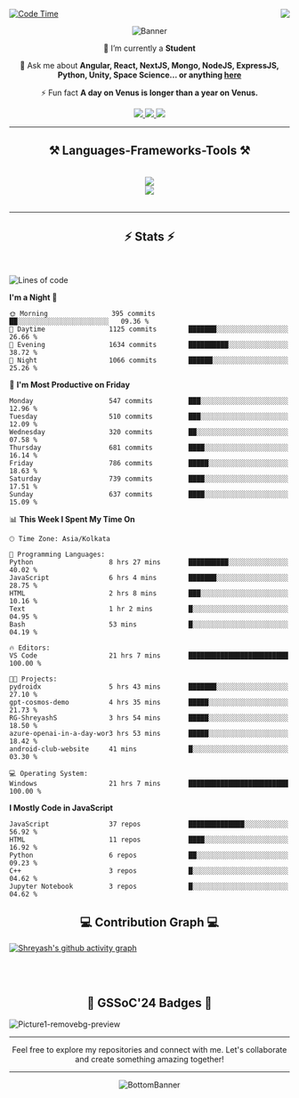 <div>
 
<img align="right" src="https://visitor-badge.laobi.icu/badge?page_id=shreyash3087.shreyash3087" />

 [![Code Time](https://wakatime.com/badge/user/cd5f70df-e644-46f4-a03b-e1ce78615131.svg)](https://wakatime.com/@cd5f70df-e644-46f4-a03b-e1ce78615131)
 
</div>


<div align="center">
 
![Banner](https://github.com/user-attachments/assets/fe33d289-b057-4d85-ad76-3103802aa9e1)

</div>


<div align="center">
 
 🔭 I’m currently a **Student** 

💬 Ask me about **Angular, React, NextJS, Mongo, NodeJS, ExpressJS, Python, Unity, Space Science... or anything [here](https://github.com/shreyash3087/shreyash3087/issues)**

⚡ Fun fact **A day on Venus is longer than a year on Venus.**

</div>
 
<div align="center"> 
  <a href="mailto:shreyash3087@gmail.com">
    <img src="https://img.shields.io/badge/Gmail-333333?style=for-the-badge&logo=gmail&logoColor=red" />
  </a>
  <a href="https://www.linkedin.com/in/shreyash-srivastava-1a1161280" target="_blank">
    <img src="https://img.shields.io/badge/LinkedIn-0077B5?style=for-the-badge&logo=linkedin&logoColor=white" target="_blank" />
  </a>
  <a href="https://github.com/shreyash3087" target="_blank">
     <img src="https://img.shields.io/badge/Github-FF5722?style=for-the-badge&logo=github&logoColor=white" target="_blank" />
  </a>
</div>
<hr/>
 
<h2 align="center">⚒️ Languages-Frameworks-Tools ⚒️</h2>
<br/>
<div align="center">
    <img src="https://skillicons.dev/icons?i=react,bootstrap,html,css,vscode,github,figma,cpp,vercel,netlify" /><br>
    <img src="https://skillicons.dev/icons?i=tailwind,git,nodejs,python,javascript,typescript,express,firebase,mongodb,nextjs,unity,azure,blender" /><br>
</div>

<br/>
<hr/>

<h2 align="center">⚡ Stats ⚡</h2>

<br>
<div>
 
 
<!--START_SECTION:waka-->
![Lines of code](https://img.shields.io/badge/From%20Hello%20World%20I%27ve%20Written-4.4%20million%20lines%20of%20code-blue)

**I'm a Night 🦉** 

```text
🌞 Morning                395 commits         ██░░░░░░░░░░░░░░░░░░░░░░░   09.36 % 
🌆 Daytime                1125 commits        ███████░░░░░░░░░░░░░░░░░░   26.66 % 
🌃 Evening                1634 commits        ██████████░░░░░░░░░░░░░░░   38.72 % 
🌙 Night                  1066 commits        ██████░░░░░░░░░░░░░░░░░░░   25.26 % 
```
📅 **I'm Most Productive on Friday** 

```text
Monday                   547 commits         ███░░░░░░░░░░░░░░░░░░░░░░   12.96 % 
Tuesday                  510 commits         ███░░░░░░░░░░░░░░░░░░░░░░   12.09 % 
Wednesday                320 commits         ██░░░░░░░░░░░░░░░░░░░░░░░   07.58 % 
Thursday                 681 commits         ████░░░░░░░░░░░░░░░░░░░░░   16.14 % 
Friday                   786 commits         █████░░░░░░░░░░░░░░░░░░░░   18.63 % 
Saturday                 739 commits         ████░░░░░░░░░░░░░░░░░░░░░   17.51 % 
Sunday                   637 commits         ████░░░░░░░░░░░░░░░░░░░░░   15.09 % 
```


📊 **This Week I Spent My Time On** 

```text
🕑︎ Time Zone: Asia/Kolkata

💬 Programming Languages: 
Python                   8 hrs 27 mins       ██████████░░░░░░░░░░░░░░░   40.02 % 
JavaScript               6 hrs 4 mins        ███████░░░░░░░░░░░░░░░░░░   28.75 % 
HTML                     2 hrs 8 mins        ███░░░░░░░░░░░░░░░░░░░░░░   10.16 % 
Text                     1 hr 2 mins         █░░░░░░░░░░░░░░░░░░░░░░░░   04.95 % 
Bash                     53 mins             █░░░░░░░░░░░░░░░░░░░░░░░░   04.19 % 

🔥 Editors: 
VS Code                  21 hrs 7 mins       █████████████████████████   100.00 % 

🐱‍💻 Projects: 
pydroidx                 5 hrs 43 mins       ███████░░░░░░░░░░░░░░░░░░   27.10 % 
gpt-cosmos-demo          4 hrs 35 mins       █████░░░░░░░░░░░░░░░░░░░░   21.73 % 
RG-ShreyashS             3 hrs 54 mins       █████░░░░░░░░░░░░░░░░░░░░   18.50 % 
azure-openai-in-a-day-wor3 hrs 53 mins       █████░░░░░░░░░░░░░░░░░░░░   18.42 % 
android-club-website     41 mins             █░░░░░░░░░░░░░░░░░░░░░░░░   03.30 % 

💻 Operating System: 
Windows                  21 hrs 7 mins       █████████████████████████   100.00 % 
```

**I Mostly Code in JavaScript** 

```text
JavaScript               37 repos            ██████████████░░░░░░░░░░░   56.92 % 
HTML                     11 repos            ████░░░░░░░░░░░░░░░░░░░░░   16.92 % 
Python                   6 repos             ██░░░░░░░░░░░░░░░░░░░░░░░   09.23 % 
C++                      3 repos             █░░░░░░░░░░░░░░░░░░░░░░░░   04.62 % 
Jupyter Notebook         3 repos             █░░░░░░░░░░░░░░░░░░░░░░░░   04.62 % 
```




<!--END_SECTION:waka-->

</div>

<div>
  <div align="center" ><h2 align="center">💻 Contribution Graph 💻</h2></div>
 
  [![Shreyash's github activity graph](https://github-readme-activity-graph.vercel.app/graph?username=shreyash3087&hide_border=true&theme=github)](https://github.com/ashutosh00710/github-readme-activity-graph)
 
</div>

<br/><br/>

<h2 align="center">🔰 GSSoC'24 Badges 🔰</h2>

![Picture1-removebg-preview](https://github.com/user-attachments/assets/4ece96a5-043a-44df-b51b-40738d3603ff)

<div align="center"> 
  <hr/>
  Feel free to explore my repositories and connect with me. Let's collaborate and create something amazing together!
  <hr/>
</div>

<div align="center">
 
![BottomBanner](https://github.com/user-attachments/assets/7afe064f-9b9f-401d-bec1-35c8625bb3dc)

</div>

